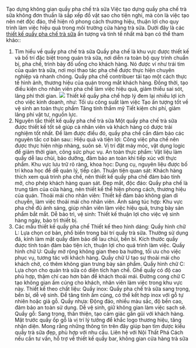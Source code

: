 Tạo dựng không gian quầy pha chế trà sữa
Việc tạo dựng quầy pha chế trà sữa không đơn thuần là sắp xếp đồ vật sao cho tiện nghi, mà còn là việc tạo nên nét độc đáo, thể hiện rõ phong cách thương hiệu, thuận lợi cho quy trình làm việc hiệu quả trong môi trường cửa hàng trà sữa. Dưới đây là các [thiết kế quầy pha chế trà sữa](https://noithatphacach.com/10-mau-thiet-ke-quay-pha-che-tra-sua-dep-nhat/) ấn tượng và tinh tế nhất mà bạn có thể tham khảo::
1. Tìm hiểu về quầy pha chế trà sữa
 Quầy pha chế là khu vực được thiết kế và bố trí đặc biệt trong quán trà sữa, nơi diễn ra toàn bộ quy trình chuẩn bị, pha chế, trình bày đồ uống cho khách hàng.
Nó được ví như trái tim của quán trà sữa, nơi mọi thao tác pha chế được thực hiện chuyên nghiệp và nhanh chóng. Quầy pha chế contribuer tái tạo một cách thực tế hình ảnh, thương hiệu của quán trong mắt khách hàng.
Đồng thời, tạo điều kiện cho nhân viên pha chế làm việc hiệu quả, giảm thiểu sai sót, lãng phí thời gian.
![](https://noithatphacach.com/wp-content/uploads/2024/03/thiet-ke-quay-pha-che-tra-sua-01.jpg)
Thiết kế quầy pha chế hợp lý đem lại nhiều lợi ích cho việc kinh doanh, như:
Tối ưu công suất làm việc
Tạo ấn tượng tốt về vệ sinh an toàn thực phẩm
Tăng tính thẩm mỹ
Tiết kiệm chi phí, giảm lãng phí vật tư, nguồn lực.
2. Nguyên tắc thiết kế quầy pha chế trà sữa 
Một quầy pha chế trà sữa được thiết kế tốt sẽ giúp cả nhân viên và khách hàng có được trải nghiệm tốt nhất. Để làm được điều đó, quầy pha chế cần đảm bảo các nguyên tắc cơ bản sau::
Hiệu quả và tiện lợi: Công việc pha chế nên được thực hiện nhịp nhàng, suôn sẻ. Vị trí đặt máy móc, vật dụng logic để giảm thời gian, công sức phục vụ. 
An toàn thực phẩm: Vật liệu làm quầy dễ lau chùi, bảo dưỡng, đảm bảo an toàn khi tiếp xúc với thực phẩm. 
Khu vực lưu trữ rõ ràng, khoa học: Dụng cụ, nguyên liệu được bố trí khoa học để dễ quản lý, tiếp cận. 
Thuận tiện quan sát: Khách hàng thích xem quá trình pha chế, nên thiết kế quầy pha chế đảm bảo tính mở, cho phép khách hàng quan sát. 
Đẹp mắt, độc đáo: Quầy pha chế là trung tâm của cửa hàng, nên thiết kế thể hiện phong cách, thương hiệu của quán. 
Thoải mái cho nhân viên: Thiết kế đảm bảo không gian di chuyển, làm việc thoải mái cho nhân viên. 
Ánh sáng túc hợp: Khu vực pha chế đủ ánh sáng, giúp nhân viên làm việc hiệu quả, trưng bày sản phẩm bắt mắt. 
Dễ bảo trì, vệ sinh: Thiết kế thuận lợi cho việc vệ sinh hàng ngày, bảo trì thiết bị.
3. Các mẫu thiết kế quầy pha chế
Thiết kế theo hình dáng:
Quầy hình chữ L: Lựa chọn cơ bản, phổ biến trong bài trí quầy trà sữa. Thường sử dụng đá, kính làm mặt quầy đảm bảo dễ lau chùi, bền bỉ. Kích thước quầy được tính toán đảm bảo tiện ích, thuận lợi cho quá trình làm việc. 
Quầy hình chữ U: Quầy mở rộng không gian theo ba hướng, tối ưu cho việc phục vụ, tương tác với khách hàng. Quầy chữ U tạo sự thoải mái cho khách chờ, có thêm không gian trưng bày sản phẩm. 
Quầy hình chữ C: Lựa chọn cho quán trà sữa có diện tích hạn chế. Ghế quầy có độ cao phù hợp, thậm chí cao hơn bàn để khách thoải mái. Đường cong chữ C tạo không gian ấm cúng cho khách, nhân viên làm việc trong khu vực này.
Thiết kế theo chất liệu:
Quầy inox: Quầy pha chế trà sữa sang trọng, bền bỉ, dễ vệ sinh. Để tăng tính ấm cúng, có thể kết hợp inox với gỗ tự nhiên hoặc giả gỗ. 
Quầy nhựa: Động đáo, nhiều màu sắc, độ bền cao, đảm bảo an toàn sử dụng. Dễ vệ sinh, giữ không gian làm việc sạch sẽ. 
Quầy gỗ: Sang trọng, thân thiện, tạo cảm giác gần gũi với khách hàng. Mặt trước quầy ốp gỗ là vị trí lý tưởng để khắc logo thương hiệu, tăng nhận diện.
Mong rằng những thông tin trên đây giúp bạn tìm được kiểu quầy trà sữa đẹp, phù hợp với nhu cầu. Liên hệ với Nội Thất Phá Cách nếu cần tư vấn, hỗ trợ về thiết kế quầy bar, không gian cửa hàng trà sữa


